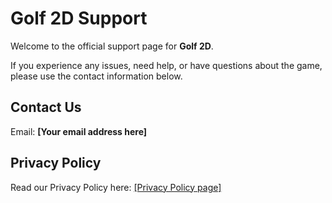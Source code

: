 # Golf 2D Support

Welcome to the official support page for **Golf 2D**.  

If you experience any issues, need help, or have questions about the game, please use the contact information below.  

## Contact Us
Email: **[Your email address here]**  

## Privacy Policy
Read our Privacy Policy here: [[Privacy Policy page]  ](https://stijndefour.github.io/golf2dprivacypolicy/)
